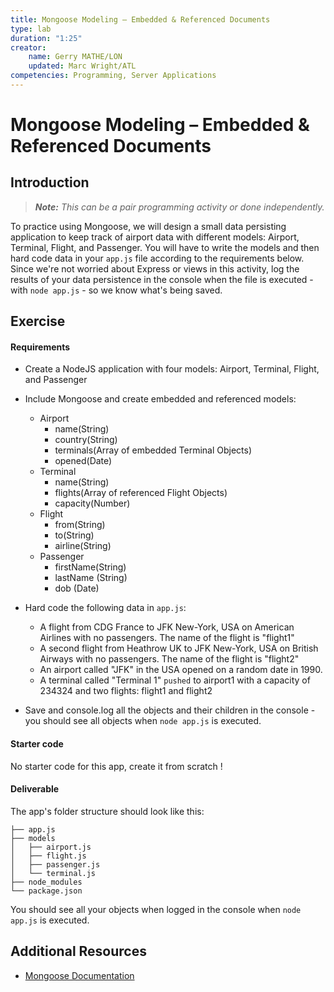 ```yaml
---
title: Mongoose Modeling – Embedded & Referenced Documents
type: lab
duration: "1:25"
creator:
    name: Gerry MATHE/LON
    updated: Marc Wright/ATL
competencies: Programming, Server Applications
---
```


# Mongoose Modeling – Embedded & Referenced Documents

## Introduction

> ***Note:*** _This can be a pair programming activity or done independently._

To practice using Mongoose, we will design a small data persisting application to keep track of airport data with different models: Airport, Terminal, Flight, and Passenger. You will have to write the models and then hard code data in your `app.js` file according to the requirements below.  Since we're not worried about Express or views in this activity, log the results of your data persistence in the console when the file is executed - with `node app.js` - so we know what's being saved.

## Exercise

#### Requirements

- Create a NodeJS application with four models: Airport, Terminal, Flight, and Passenger
- Include Mongoose and create embedded and referenced models:

  - Airport
  	- name(String)
  	- country(String)
  	- terminals(Array of embedded Terminal Objects)
  	- opened(Date)
  - Terminal
  	- name(String)
    - flights(Array of referenced Flight Objects)
    - capacity(Number)
  - Flight
  	- from(String)
    - to(String)
    - airline(String)
  - Passenger
    - firstName(String)
    - lastName (String)
    - dob (Date)

- Hard code the following data in `app.js`:

  - A flight from CDG France to JFK New-York, USA on American Airlines with no passengers.  The name of the flight is "flight1"
  - A second flight from Heathrow UK to JFK New-York, USA on British Airways with no passengers.  The name of the flight is "flight2"
  - An airport called "JFK" in the USA opened on a random date in 1990.
  - A terminal called "Terminal 1" `pushed` to airport1 with a capacity of 234324 and two flights: flight1 and flight2

- Save and console.log all the objects and their children in the console - you should see all objects when `node app.js` is executed.

#### Starter code

No starter code for this app, create it from scratch !

#### Deliverable

The app's folder structure should look like this:

```
├── app.js
├── models
│   ├── airport.js
│   ├── flight.js
│   ├── passenger.js
│   └── terminal.js
├── node_modules
└── package.json
```

You should see all your objects when logged in the console when `node app.js` is executed.

## Additional Resources

- [Mongoose Documentation](http://mongoosejs.com/)
